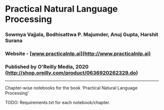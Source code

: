 # Practical Natural Language Processing
### Sowmya Vajjala, Bodhisattwa P. Majumder, Anuj Gupta, Harshit Surana
### Website - [www.practicalnlp.ai](http://www.practicalnlp.ai)
### Published by O'Reilly Media, 2020 (http://shop.oreilly.com/product/0636920262329.do)
-----------------------------------------------------------------------------------
Chapter-wise notebooks for the book 'Practical Natural Language Processing'

TODO: Requirements.txt for each notebook/chapter.
